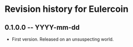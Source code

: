 # Revision history for Eulercoin

## 0.1.0.0 -- YYYY-mm-dd

* First version. Released on an unsuspecting world.
